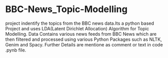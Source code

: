 # BBC-News_Topic-Modelling
project indentify the topics from the BBC news data.Its a python based Project and uses LDA(Latent Dirichlet Allocation) Algorithm for Topic Modelling.
Data Contains various news feeds from BBC News which are then filtered and processed using various Python Packages such as NLTK, Genim and Spacy.
Further Details are mentione as comment or text in code .pynb file.
